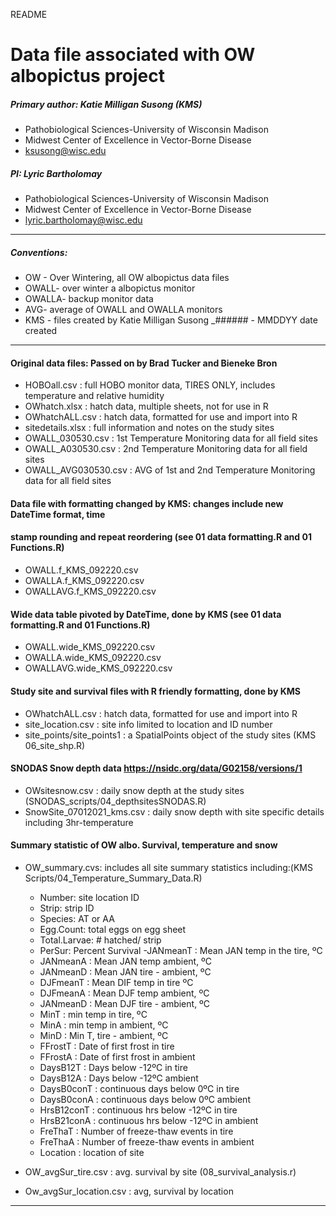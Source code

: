 README

# Data file associated with OW albopictus project 


##### Primary author: Katie Milligan Susong (KMS)
- Pathobiological Sciences-University of Wisconsin Madison
- Midwest Center of Excellence in Vector-Borne Disease
- ksusong@wisc.edu
##### PI: Lyric Bartholomay
- Pathobiological Sciences-University of Wisconsin Madison
- Midwest Center of Excellence in Vector-Borne Disease
- lyric.bartholomay@wisc.edu
--------------------------------------------------------------------------------------

##### Conventions:
- OW - Over Wintering, all OW albopictus data files 
- OWALL- over winter a albopictus monitor
- OWALLA- backup monitor data
- AVG- average of OWALL and OWALLA monitors 
- KMS - files created by Katie Milligan Susong
_###### - MMDDYY date created

------------------------------------------------------------------------------------------
#### Original data files: Passed on by Brad Tucker and Bieneke Bron

- HOBOall.csv          : full HOBO monitor data, TIRES ONLY, includes temperature and relative humidity
- OWhatch.xlsx         : hatch data, multiple sheets, not for use in R
- OWhatchALL.csv       : hatch data, formatted for use and import into R
- sitedetails.xlsx     : full information and notes on the study sites
- OWALL_030530.csv     : 1st Temperature Monitoring data for all field sites 
- OWALL_A030530.csv    : 2nd Temperature Monitoring data for all field sites 
- OWALL_AVG030530.csv  : AVG of 1st and 2nd Temperature Monitoring data for all field sites




#### Data file with formatting changed by KMS: changes include new DateTime format, time 
#### stamp rounding and repeat reordering (see 01 data formatting.R and 01 Functions.R)

- OWALL.f_KMS_092220.csv
- OWALLA.f_KMS_092220.csv
- OWALLAVG.f_KMS_092220.csv


#### Wide data table pivoted by DateTime, done by KMS (see 01 data formatting.R and 01 Functions.R)

- OWALL.wide_KMS_092220.csv
- OWALLA.wide_KMS_092220.csv
- OWALLAVG.wide_KMS_092220.csv



#### Study site and survival files with R friendly formatting, done by KMS 

- OWhatchALL.csv           : hatch data, formatted for use and import into R
- site_location.csv        : site info limited to location and ID number 
- site_points/site_points1 : a SpatialPoints object of the study sites (KMS 06_site_shp.R)



#### SNODAS Snow depth data https://nsidc.org/data/G02158/versions/1

- OWsitesnow.csv            : daily snow depth at the study sites (SNODAS_scripts/04_depthsitesSNODAS.R)
- SnowSite_07012021_kms.csv : daily snow depth with site specific details including 3hr-temperature



#### Summary statistic of OW albo. Survival, temperature and snow 

- OW_summary.cvs: includes all site summary statistics including:(KMS Scripts/04_Temperature_Summary_Data.R)
	- Number: site location ID
	- Strip: strip ID
	- Species: AT or AA
	- Egg.Count: total eggs on egg sheet
	- Total.Larvae: # hatched/ strip
	- PerSur: Percent Survival 
	-JANmeanT : Mean JAN temp in the tire, ºC
	- JANmeanA : Mean JAN temp ambient, ºC
	- JANmeanD : Mean JAN tire - ambient, ºC
	- DJFmeanT : Mean DIF temp in tire ºC
	- DJFmeanA : Mean DJF temp ambient, ºC
	- JANmeanD : Mean DJF tire - ambient, ºC
	- MinT : min temp in tire, ºC
	- MinA : min temp in ambient, ºC
	- MinD : Min T, tire - ambient, ºC
	- FFrostT : Date of first frost in tire
	- FFrostA : Date of first frost in ambient
	- DaysB12T : Days below -12ºC in tire
	- DaysB12A : Days below -12ºC ambient
	- DaysB0conT : continuous days below 0ºC in tire
	- DaysB0conA : continuous days below 0ºC ambient
	- HrsB12conT : continuous hrs below -12ºC in tire
	- HrsB21conA : continuous hrs below -12ºC in ambient
	- FreThaT : Number of freeze-thaw events in tire
	- FreThaA : Number of freeze-thaw events in ambient
	- Location : location of site 

- OW_avgSur_tire.csv : avg. survival by site (08_survival_analysis.r)
- Ow_avgSur_location.csv : avg, survival by location 


-----------------------------------------------------------------------------------------------------------

